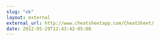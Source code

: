 ```yaml
---
slug: "ok"
layout: external
external_url: http://www.cheatsheetapp.com/CheatSheet/
date: 2012-05-29T12:43:42-05:00
---
```

